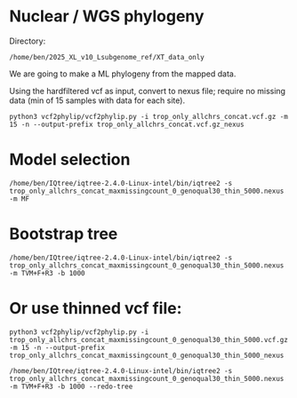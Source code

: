 # Nuclear / WGS phylogeny 

Directory:
```
/home/ben/2025_XL_v10_Lsubgenome_ref/XT_data_only
```

We are going to make a ML phylogeny from the mapped data.

Using the hardfiltered vcf as input, convert to nexus file; require no missing data (min of 15 samples with data for each site).
```
python3 vcf2phylip/vcf2phylip.py -i trop_only_allchrs_concat.vcf.gz -m 15 -n --output-prefix trop_only_allchrs_concat.vcf.gz_nexus
```

# Model selection
```
/home/ben/IQtree/iqtree-2.4.0-Linux-intel/bin/iqtree2 -s trop_only_allchrs_concat_maxmissingcount_0_genoqual30_thin_5000.nexus -m MF
```

# Bootstrap tree
```
/home/ben/IQtree/iqtree-2.4.0-Linux-intel/bin/iqtree2 -s trop_only_allchrs_concat_maxmissingcount_0_genoqual30_thin_5000.nexus -m TVM+F+R3 -b 1000
```

# Or use thinned vcf file:
```
python3 vcf2phylip/vcf2phylip.py -i trop_only_allchrs_concat_maxmissingcount_0_genoqual30_thin_5000.vcf.gz -m 15 -n --output-prefix trop_only_allchrs_concat_maxmissingcount_0_genoqual30_thin_5000_nexus
```
```
/home/ben/IQtree/iqtree-2.4.0-Linux-intel/bin/iqtree2 -s trop_only_allchrs_concat_maxmissingcount_0_genoqual30_thin_5000.nexus -m TVM+F+R3 -b 1000 --redo-tree
```
